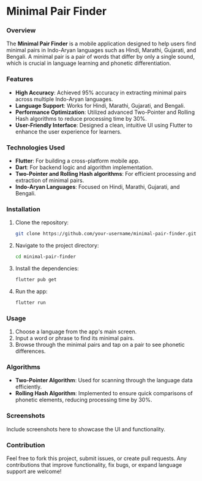# Minimal Pair Finder

### Overview
The **Minimal Pair Finder** is a mobile application designed to help users find minimal pairs in Indo-Aryan languages such as Hindi, Marathi, Gujarati, and Bengali. A minimal pair is a pair of words that differ by only a single sound, which is crucial in language learning and phonetic differentiation.

### Features
- **High Accuracy**: Achieved 95% accuracy in extracting minimal pairs across multiple Indo-Aryan languages.
- **Language Support**: Works for Hindi, Marathi, Gujarati, and Bengali.
- **Performance Optimization**: Utilized advanced Two-Pointer and Rolling Hash algorithms to reduce processing time by 30%.
- **User-Friendly Interface**: Designed a clean, intuitive UI using Flutter to enhance the user experience for learners.

### Technologies Used
- **Flutter**: For building a cross-platform mobile app.
- **Dart**: For backend logic and algorithm implementation.
- **Two-Pointer and Rolling Hash algorithms**: For efficient processing and extraction of minimal pairs.
- **Indo-Aryan Languages**: Focused on Hindi, Marathi, Gujarati, and Bengali.

### Installation
1. Clone the repository:
    ```bash
    git clone https://github.com/your-username/minimal-pair-finder.git
    ```
2. Navigate to the project directory:
    ```bash
    cd minimal-pair-finder
    ```
3. Install the dependencies:
    ```bash
    flutter pub get
    ```
4. Run the app:
    ```bash
    flutter run
    ```

### Usage
1. Choose a language from the app's main screen.
2. Input a word or phrase to find its minimal pairs.
3. Browse through the minimal pairs and tap on a pair to see phonetic differences.

### Algorithms
- **Two-Pointer Algorithm**: Used for scanning through the language data efficiently.
- **Rolling Hash Algorithm**: Implemented to ensure quick comparisons of phonetic elements, reducing processing time by 30%.

### Screenshots
Include screenshots here to showcase the UI and functionality.

### Contribution
Feel free to fork this project, submit issues, or create pull requests. Any contributions that improve functionality, fix bugs, or expand language support are welcome!
